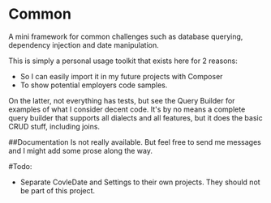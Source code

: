 # Common
A mini framework for common challenges such as database querying, 
dependency injection and date manipulation.

This is simply a personal usage toolkit that exists here for 2 reasons:
* So I can easily import it in my future projects with Composer
* To show potential employers code samples.

On the latter, not everything has tests, but see the Query 
Builder for examples of what I consider decent code. It's by no means 
a complete query builder that supports all dialects and all features,
but it does the basic CRUD stuff, including joins. 

##Documentation
Is not really available. But feel free to send me messages and I might 
add some prose along the way.

#Todo:
- Separate CovleDate and Settings to their own projects. They should not 
  be part of this project.